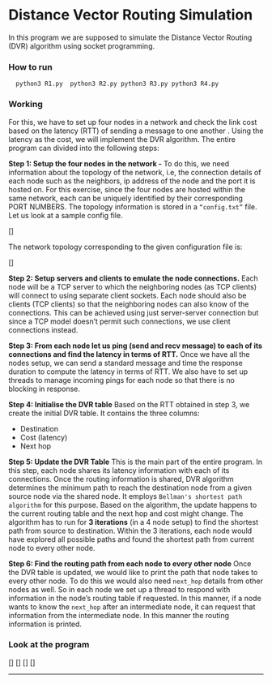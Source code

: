 # Distance Vector Routing Simulation
In this program we are supposed to simulate the Distance Vector Routing (DVR) algorithm using socket programming.

### How to run
``  python3 R1.py 
    python3 R2.py
    python3 R3.py
    python3 R4.py``

### Working
For this, we have to set up four nodes in a network and check the link cost based on the latency (RTT) of sending a message to one another . Using the latency as the cost, we will implement the DVR algorithm.
The entire program can divided into the following steps:

**Step 1: Setup the four nodes in the network -**
To do this, we need information about the topology of the network, i.e, the connection details of each node such as the neighbors, ip address of the node and the port it is hosted on.
For this exercise, since the four nodes are hosted within the same network, each can be uniquely identified by their corresponding PORT NUMBERS. The topology information is stored in a ``“config.txt”`` file. Let us look at a sample config file.

[]

The network topology corresponding to the given configuration file is:

[]

**Step 2: Setup servers and clients to emulate the node connections.**
Each node will be a TCP server to which the neighboring nodes (as TCP clients) will connect to using separate client sockets. Each node should also be clients (TCP clients) so that the neighboring nodes can also know of the connections. This can be achieved using just server-server connection but since a TCP model doesn’t permit such
connections, we use client connections instead.

**Step 3: From each node let us ping (send and recv message) to each of its connections and find the latency in terms of RTT.**
Once we have all the nodes setup, we can send a standard message and time the response duration to compute the latency in terms of RTT. We also have to set up threads to manage incoming pings for each node so that there is no blocking in response.

**Step 4: Initialise the DVR table**
Based on the RTT obtained in step 3, we create the initial DVR table. It contains the three columns:
- Destination
- Cost (latency)
- Next hop

**Step 5: Update the DVR Table**
This is the main part of the entire program. In this step, each node shares its latency information with each of its connections. Once the routing information is shared, DVR algorithm determines the minimum path to reach the destination node from a given source node via the shared node. It employs ``Bellman's shortest path algorithm`` for this purpose.
Based on the algorithm, the update happens to the current routing table and the next hop and cost might change. The algorithm has to run for **3 iterations** (in a 4 node setup) to find the shortest path from source to destination. Within the 3 iterations, each node would have explored all possible paths and found the shortest path from current node to every other node.

**Step 6: Find the routing path from each node to every other node**
Once the DVR table is updated, we would like to print the path that node takes to every other node. To do this we would also need ``next_hop`` details from other nodes as well. So in each node we set up a thread to respond with information in the node’s routing table if requested. In this manner, if a node wants to know the ``next_hop`` after an intermediate node, it can request that information from the intermediate node. In this manner the routing information is printed.

### Look at the program

[]
[]
[]
[]

--------------------------------------------------------------------------------------------------------

